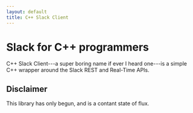 ```yaml
---
layout: default
title: C++ Slack Client
---
```


# Slack for C++ programmers

C++ Slack Client---a super boring name if ever I heard one---is a simple C++ wrapper around the Slack REST and Real-Time APIs.

## Disclaimer

This library has only begun, and is a contant state of flux.